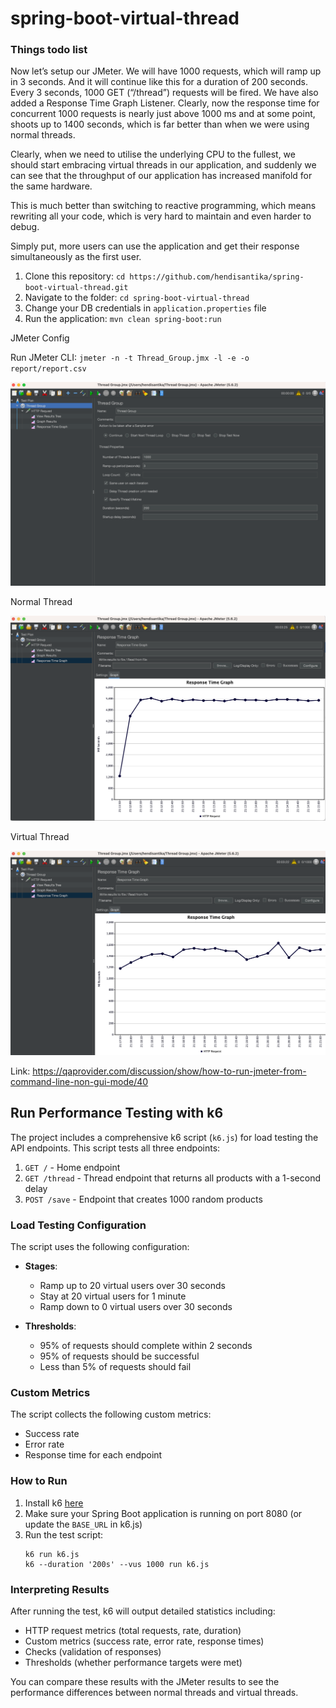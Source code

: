 # spring-boot-virtual-thread

### Things todo list

Now let’s setup our JMeter. We will have 1000 requests, which will ramp up in 3 seconds. And it will continue like this
for a duration of 200 seconds. Every 3 seconds, 1000 GET (“/thread”) requests will be fired. We have also added a
Response Time Graph Listener.
Clearly, now the response time for concurrent 1000 requests is nearly just above 1000 ms and at some point, shoots up to
1400 seconds, which is far better than when we were using normal threads.

Clearly, when we need to utilise the underlying CPU to the fullest, we should start embracing virtual threads in our
application, and suddenly we can see that the throughput of our application has increased manifold for the same
hardware.

This is much better than switching to reactive programming, which means rewriting all your code, which is very hard to
maintain and even harder to debug.

Simply put, more users can use the application and get their response simultaneously as the first user.

1. Clone this repository: `cd https://github.com/hendisantika/spring-boot-virtual-thread.git`
2. Navigate to the folder: `cd spring-boot-virtual-thread`
3. Change your DB credentials in `application.properties` file
4. Run the application: `mvn clean spring-boot:run`

JMeter Config

Run JMeter CLI: `jmeter -n -t Thread_Group.jmx -l -e -o report/report.csv`

![JMeter Config](img/config.png)

Normal Thread

![Normal Thread](img/normal.png "Normal Thread")

Virtual Thread

![Virtual Thread](img/virtual.png "Virtual Thread")

Link: https://qaprovider.com/discussion/show/how-to-run-jmeter-from-command-line-non-gui-mode/40

## Run Performance Testing with k6

The project includes a comprehensive k6 script (`k6.js`) for load testing the API endpoints. This script tests all three
endpoints:

1. `GET /` - Home endpoint
2. `GET /thread` - Thread endpoint that returns all products with a 1-second delay
3. `POST /save` - Endpoint that creates 1000 random products

### Load Testing Configuration

The script uses the following configuration:

- **Stages**:
  - Ramp up to 20 virtual users over 30 seconds
  - Stay at 20 virtual users for 1 minute
  - Ramp down to 0 virtual users over 30 seconds

- **Thresholds**:
  - 95% of requests should complete within 2 seconds
  - 95% of requests should be successful
  - Less than 5% of requests should fail

### Custom Metrics

The script collects the following custom metrics:

- Success rate
- Error rate
- Response time for each endpoint

### How to Run

1. Install k6 [here](https://k6.io/docs/get-started/installation/)
2. Make sure your Spring Boot application is running on port 8080 (or update the `BASE_URL` in k6.js)
3. Run the test script:
   ```
   k6 run k6.js
   k6 --duration '200s' --vus 1000 run k6.js
   ```

### Interpreting Results

After running the test, k6 will output detailed statistics including:

- HTTP request metrics (total requests, rate, duration)
- Custom metrics (success rate, error rate, response times)
- Checks (validation of responses)
- Thresholds (whether performance targets were met)

You can compare these results with the JMeter results to see the performance differences between normal threads and
virtual threads.
